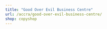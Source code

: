 ```yaml
---
title: "Good Over Evil Business Centre"
url: /accra/good-over-evil-business-centre/
shop: copyshop
---
```

